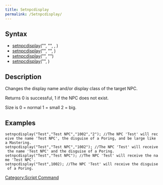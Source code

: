 ```yaml
---
title: Setnpcdisplay
permalink: /Setnpcdisplay/
---
```


Syntax
------

-   [setnpcdisplay](/setnpcdisplay "wikilink")("<npc name>", "<display name>", <class id>, <size>)
-   [setnpcdisplay](/setnpcdisplay "wikilink")("<npc name>", "<display name>", <class id>)
-   [setnpcdisplay](/setnpcdisplay "wikilink")("<npc name>", "<display name>")
-   [setnpcdisplay](/setnpcdisplay "wikilink")("<npc name>", <class id>)

Description
-----------

Changes the display name and/or display class of the target NPC.

Returns 0 is successful, 1 if the NPC does not exist.

Size is 0 = normal 1 = small 2 = big.

Examples
--------

`setnpcdisplay("Test","Test NPC","1002","2"); //The NPC 'Test' will receive the name 'Test NPC', the disguise of a Poring, and be large like a Mastering.`
`setnpcdisplay("Test","Test NPC","1002"); //The NPC 'Test' will receive the name 'Test NPC' and the disguise of a Poring.`
`setnpcdisplay("Test","Test NPC"); //The NPC 'Test' will receive the name 'Test NPC'.`
`setnpcdisplay("Test",1002); //The NPC 'Test' will receive the disguise of a Poring.`

[Category:Script Command](/Category:Script_Command "wikilink")